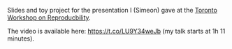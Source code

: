 Slides and toy project for the presentation I (Simeon) gave at the [Toronto Workshop on Reproducbility](https://rohanalexander.com/reproducibility.html#overview). 

The video is available here: https://t.co/LU9Y34weJb (my talk starts at 1h 11 minutes).
